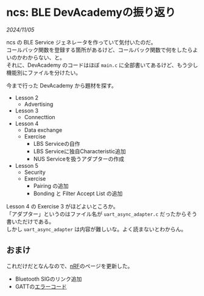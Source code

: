 # ncs: BLE DevAcademyの振り返り

_2024/11/05_

ncs の BLE Service ジェネレータを作っていて気付いたのだ。  
コールバック関数を登録する箇所があるけど、コールバック関数で何をしたらよいのかわからない、と。  
それに、DevAcademy のコードはほぼ `main.c` に全部書いてあるけど、もう少し機能別にファイルを分けたい。

今まで行った DevAcademy から題材を探す。

* Lesson 2
  * Advertising
* Lesson 3
  * Connecttion
* Lesson 4
  * Data exchange
  * Exercise
    * LBS Serviceの自作
    * LBS Serviceに独自Characteristic追加
    * NUS Serviceを扱うアダプターの作成
* Lesson 5
  * Security
  * Exercise
    * Pairing の追加
    * Bonding と Filter Accept List の追加

Lesson 4 の Exercise 3 がほどよいところか。  
「アダプター」というのはファイル名が `uart_async_adapter.c` だったからそう書いただけである。  
しかし `uart_async_adapter` は内容が難しいな。よく読まないとわからん。

## おまけ

これだけだとなんなので、[nRF](https://blog.hirokuma.work/nrf/)のページを更新した。

* Bluetooth SIGのリンク追加
* GATTの[エラーコード](https://blog.hirokuma.work/nrf/gatt_error_codes.html)
